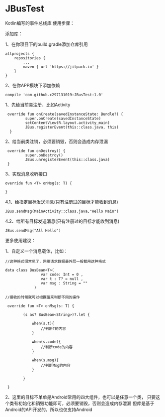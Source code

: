 # JBusTest
Kotlin编写的事件总线库
使用步骤：

添加库：

1、在你项目下的build.gradle添加仓库引用

	allprojects {
		repositories {
			...
			maven { url 'https://jitpack.io' }
		}
	}
    
2、在你APP模块下添加依赖
    
    compile 'com.github.c297131019:JBusTest:1.0'

1、先给当前类注册，比如Activity

     override fun onCreate(savedInstanceState: Bundle?) {
             super.onCreate(savedInstanceState)
             setContentView(R.layout.activity_main)
             JBus.registerEvent(this::class.java, this)
      }

2、给当前类注销，必须要销毁，否则会造成内存泄漏

     override fun onDestroy() {
             super.onDestroy()
             JBus.unregisterEvent(this::class.java)
     }

3、实现消息收听接口

    override fun <T> onMsg(s: T) {

    }

4.1、给指定目标发送消息(只有注册过的目标才能收到消息)

    JBus.sendMsg(MainActivity::class.java,"Hello Main")

4.2、给所有目标发送消息(只有注册过的目标才能收到消息)

    JBus.sendMsg("All Hello")

更多使用建议：

1、自定义一个消息载体，比如：

    //这种格式很常见了，网络请求数据最外层一般都用这种格式

    data class BusBean<T>(
                    var code: Int = 0 ,
                    var t : T? = null ,
                    var msg : String = ""
                 )

    //接收的时候就可以根据值来判断不同的操作

     override fun <T> onMsg(s: T) {

            (s as? BusBean<String>)?.let {

                when(s.t){
                    //判断T的内容
                }

                when(s.code){
                    //判断code的内容
                }

                when(s.msg){
                    //判断Msg的内容
                }

            }

     }

2、这里的目标不单单是Android常用的四大组件，也可以是任意一个类，
   只要这个类有初始化和销毁功能即可，必须要销毁，否则会造成内存泄漏
   但库是基于Android的API开发的，所以也仅支持Android

